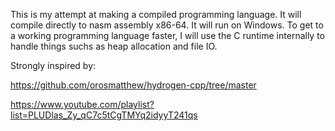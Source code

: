 This is my attempt at making a compiled programming language. It will compile directly to nasm assembly x86-64. It will run on Windows. To get to a working programming language faster, I will use the C runtime internally to handle things suchs as heap allocation and file IO.

Strongly inspired by:

https://github.com/orosmatthew/hydrogen-cpp/tree/master

https://www.youtube.com/playlist?list=PLUDlas_Zy_qC7c5tCgTMYq2idyyT241qs
